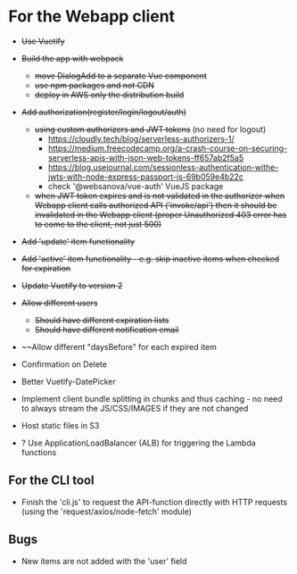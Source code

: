 # For the Webapp client

- ~~Use Vuetify~~

- ~~Build the app with webpack~~
	- ~~move DialogAdd to a separate Vue component~~
	- ~~use npm packages and not CDN~~
	- ~~deploy in AWS only the distribution build~~

- ~~Add authorization(register/login/logout/auth)~~
	- ~~using custom authorizers and JWT tokens~~ (no need for logout)
		- https://cloudly.tech/blog/serverless-authorizers-1/
		- https://medium.freecodecamp.org/a-crash-course-on-securing-serverless-apis-with-json-web-tokens-ff657ab2f5a5
		- https://blog.usejournal.com/sessionless-authentication-withe-jwts-with-node-express-passport-js-69b059e4b22c
		- check '@websanova/vue-auth' VueJS package
	- ~~when JWT token expires and is not validated in the authorizer when Webapp client calls authorized API ('invoke/api')
		then it should be invalidated in the Webapp client
		(proper Unauthorized 403 error has to come to the client, not just 500)~~

- ~~Add 'update' item functionality~~
- ~~Add 'active' item functionality - e.g. skip inactive items when checked for expiration~~
- ~~Update Vuetify to version 2~~

- ~~Allow different users~~
  - ~~Should have different expiration lists~~
  - ~~Should have different notification email~~

- ~~Allow different "daysBefore" for each expired item

- Confirmation on Delete

- Better Vuetify-DatePicker

- Implement client bundle splitting in chunks and thus caching - no need to always stream the JS/CSS/IMAGES if they are not changed
- Host static files in S3
- ? Use ApplicationLoadBalancer (ALB) for triggering the Lambda functions

## For the CLI tool

- Finish the 'cli.js' to request the API-function directly with HTTP requests (using the 'request/axios/node-fetch' module)

## Bugs

- New items are not added with the 'user' field
